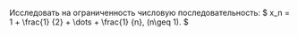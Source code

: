Исследовать на ограниченность числовую последовательность:  $
x_n  = 1 + \frac{1}
{2} +  \dots   + \frac{1}
{n},  (n\geq 1). $